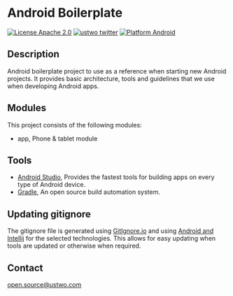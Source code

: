# Android Boilerplate
[![License Apache 2.0](https://img.shields.io/badge/license-Apache%202.0-green.svg)](https://github.com/ustwo/android-boilerplate/blob/master/LICENSE.md)
[![ustwo twitter](https://img.shields.io/badge/twitter-@ustwo-blue.svg)](http://twitter.com/ustwo)
[![Platform Android](https://img.shields.io/badge/platform-Android-blue.svg)](https://www.android.com)

## Description
Android boilerplate project to use as a reference when starting new Android projects. It provides basic architecture, tools and guidelines that we use when developing Android apps.

## Modules
This project consists of the following modules:

- app, Phone & tablet module

## Tools
* [Android Studio](https://developer.android.com/studio/index.html), Provides the fastest tools for building apps on every type of Android device.
* [Gradle](https://gradle.org/), An open source build automation system.

## Updating gitignore
The gitignore file is generated using [GitIgnore.io](https://gitignore.io) and using [Android and Intellij](https://www.gitignore.io/api/android,intellij) for the selected technologies. This allows for easy updating when tools are updated or otherwise when required.

## Contact
[open.source@ustwo.com](mailto:open.source@ustwo.com)
